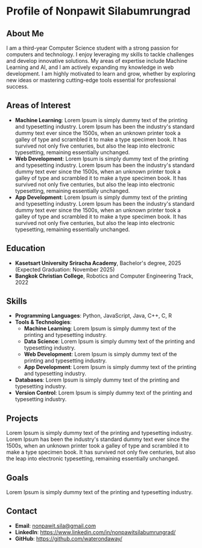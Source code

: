 # Profile of Nonpawit Silabumrungrad

## About Me
I am a third-year Computer Science student with a strong passion for computers and technology. I enjoy leveraging my skills to tackle challenges and develop innovative solutions. My areas of expertise include Machine Learning and AI, and I am actively expanding my knowledge in web development. I am highly motivated to learn and grow, whether by exploring new ideas or mastering cutting-edge tools essential for professional success. 


## Areas of Interest
- **Machine Learning**: Lorem Ipsum is simply dummy text of the printing and typesetting industry. Lorem Ipsum has been the industry's standard dummy text ever since the 1500s, when an unknown printer took a galley of type and scrambled it to make a type specimen book. It has survived not only five centuries, but also the leap into electronic typesetting, remaining essentially unchanged.
- **Web Development**: Lorem Ipsum is simply dummy text of the printing and typesetting industry. Lorem Ipsum has been the industry's standard dummy text ever since the 1500s, when an unknown printer took a galley of type and scrambled it to make a type specimen book. It has survived not only five centuries, but also the leap into electronic typesetting, remaining essentially unchanged.
- **App Development**: Lorem Ipsum is simply dummy text of the printing and typesetting industry. Lorem Ipsum has been the industry's standard dummy text ever since the 1500s, when an unknown printer took a galley of type and scrambled it to make a type specimen book. It has survived not only five centuries, but also the leap into electronic typesetting, remaining essentially unchanged.

## Education
- **Kasetsart University Sriracha Academy**, Bachelor's degree, 2025 (Expected Graduation: November 2025)
- **Bangkok Christian College**, Robotics and Computer Engineering Track, 2022

## Skills
- **Programming Languages**: Python, JavaScript, Java, C++, C, R
- **Tools & Technologies**:
  - **Machine Learning**: Lorem Ipsum is simply dummy text of the printing and typesetting industry.
  - **Data Science**: Lorem Ipsum is simply dummy text of the printing and typesetting industry.
  - **Web Development**: Lorem Ipsum is simply dummy text of the printing and typesetting industry.
  - **App Development**: Lorem Ipsum is simply dummy text of the printing and typesetting industry.
- **Databases**: Lorem Ipsum is simply dummy text of the printing and typesetting industry.
- **Version Control**: Lorem Ipsum is simply dummy text of the printing and typesetting industry.

## Projects
Lorem Ipsum is simply dummy text of the printing and typesetting industry. Lorem Ipsum has been the industry's standard dummy text ever since the 1500s, when an unknown printer took a galley of type and scrambled it to make a type specimen book. It has survived not only five centuries, but also the leap into electronic typesetting, remaining essentially unchanged.

## Goals
Lorem Ipsum is simply dummy text of the printing and typesetting industry.

## Contact
- **Email**: nonpawit.sila@gmail.com
- **LinkedIn**: https://www.linkedin.com/in/nonpawitsilabumrungrad/
- **GitHub**: https://github.com/waterondaway/

<!---
waterondaway/waterondaway is a ✨ special ✨ repository because its `README.md` (this file) appears on your GitHub profile.
You can click the Preview link to take a look at your changes.
--->
